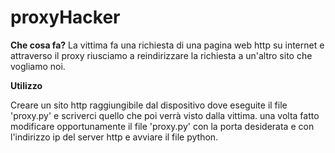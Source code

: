 # proxyHacker

<b>Che cosa fa?</b>
La vittima fa una richiesta di una pagina web http su internet e attraverso il proxy riusciamo a reindirizzare la richiesta a un'altro sito che vogliamo noi.



<b>Utilizzo</b>

Creare un sito http raggiungibile dal dispositivo dove eseguite il file 'proxy.py' e scriverci quello che poi verrà visto dalla vittima. una volta fatto modificare opportunamente il file 'proxy.py' con la porta desiderata e con l'indirizzo ip del server http e avviare il file python.
